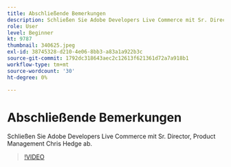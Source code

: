 ```yaml
---
title: Abschließende Bemerkungen
description: Schließen Sie Adobe Developers Live Commerce mit Sr. Director, Product Management Chris Hedge ab.
role: User
level: Beginner
kt: 9787
thumbnail: 340625.jpeg
exl-id: 38745328-d210-4e06-8bb3-a83a1a922b3c
source-git-commit: 1792dc318643aec2c12613f621361d72a7a918b1
workflow-type: tm+mt
source-wordcount: '30'
ht-degree: 0%

---
```


# Abschließende Bemerkungen

Schließen Sie Adobe Developers Live Commerce mit Sr. Director, Product Management Chris Hedge ab.

>[!VIDEO](https://video.tv.adobe.com/v/340625/?quality=12&learn=on)
